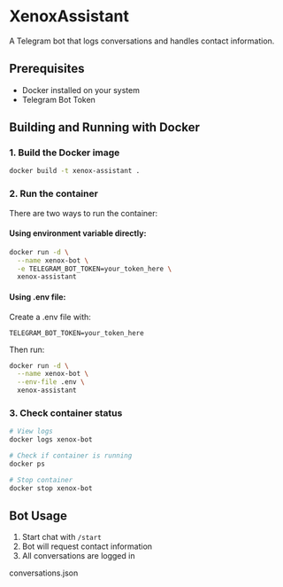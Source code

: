 # XenoxAssistant
A Telegram bot that logs conversations and handles contact information.

## Prerequisites
- Docker installed on your system
- Telegram Bot Token

## Building and Running with Docker

### 1. Build the Docker image
```bash
docker build -t xenox-assistant .
```

### 2. Run the container
There are two ways to run the container:

#### Using environment variable directly:
```bash
docker run -d \
  --name xenox-bot \
  -e TELEGRAM_BOT_TOKEN=your_token_here \
  xenox-assistant
```

#### Using .env file:
Create a .env file with:
```env
TELEGRAM_BOT_TOKEN=your_token_here
```

Then run:
```bash
docker run -d \
  --name xenox-bot \
  --env-file .env \
  xenox-assistant
```

### 3. Check container status
```bash
# View logs
docker logs xenox-bot

# Check if container is running
docker ps

# Stop container
docker stop xenox-bot
```

## Bot Usage
1. Start chat with `/start`
2. Bot will request contact information
3. All conversations are logged in 

conversations.json


```